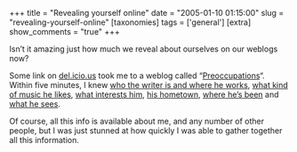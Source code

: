 +++
title = "Revealing yourself online"
date = "2005-01-10 01:15:00"
slug = "revealing-yourself-online"
[taxonomies]
tags = ['general']
[extra]
show_comments = "true"
+++

Isn’t it amazing just how much we reveal about ourselves on our weblogs now?

Some link on [del.icio.us](http://del.icio.us) took me to a weblog called “[Preoccupations](http://www.preoccupations.org/)“. Within five minutes, I knew [who the writer is and where he works](http://smith.typepad.com/about.html), [what kind of music he likes](http://www.audioscrobbler.com/user/Ludens/), [what interests him](http://del.icio.us/Preoccupations), [his hometown](http://www.flickr.com/people/ludens/), [where he’s been](http://www.flickr.com/photos/ludens/tags/) and [what he sees](http://www.flickr.com/photos/ludens/).

Of course, all this info is available about me, and any number of other people, but I was just stunned at how quickly I was able to gather together all this information.

